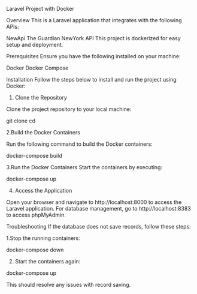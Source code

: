 Laravel Project with Docker

Overview
This is a Laravel application that integrates with the following APIs:

NewApi
The Guardian
NewYork API
This project is dockerized for easy setup and deployment.


Prerequisites
Ensure you have the following installed on your machine:

Docker
Docker Compose


Installation
Follow the steps below to install and run the project using Docker:

1. Clone the Repository

Clone the project repository to your local machine:

git clone <repository-url>
cd <project-directory>

2.Build the Docker Containers

Run the following command to build the Docker containers:

docker-compose build

3.Run the Docker Containers
Start the containers by executing:

docker-compose up

4. Access the Application

Open your browser and navigate to http://localhost:8000 to access the Laravel application.
For database management, go to http://localhost:8383 to access phpMyAdmin.

Troubleshooting
If the database does not save records, follow these steps:

1.Stop the running containers:

docker-compose down

2. Start the containers again:

 docker-compose up

This should resolve any issues with record saving.
